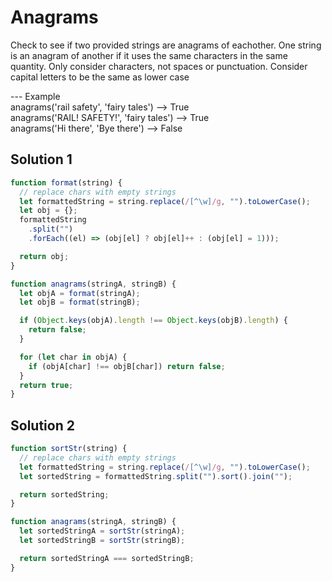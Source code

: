 # Anagrams

Check to see if two provided strings are anagrams of eachother.
One string is an anagram of another if it uses the same characters
in the same quantity. Only consider characters, not spaces
or punctuation. Consider capital letters to be the same as lower case

--- Example
<br> anagrams('rail safety', 'fairy tales') --> True
<br> anagrams('RAIL! SAFETY!', 'fairy tales') --> True
<br> anagrams('Hi there', 'Bye there') --> False

## Solution 1

```js
function format(string) {
  // replace chars with empty strings
  let formattedString = string.replace(/[^\w]/g, "").toLowerCase();
  let obj = {};
  formattedString
    .split("")
    .forEach((el) => (obj[el] ? obj[el]++ : (obj[el] = 1)));

  return obj;
}

function anagrams(stringA, stringB) {
  let objA = format(stringA);
  let objB = format(stringB);

  if (Object.keys(objA).length !== Object.keys(objB).length) {
    return false;
  }

  for (let char in objA) {
    if (objA[char] !== objB[char]) return false;
  }
  return true;
}
```

## Solution 2

```js
function sortStr(string) {
  // replace chars with empty strings
  let formattedString = string.replace(/[^\w]/g, "").toLowerCase();
  let sortedString = formattedString.split("").sort().join("");

  return sortedString;
}

function anagrams(stringA, stringB) {
  let sortedStringA = sortStr(stringA);
  let sortedStringB = sortStr(stringB);

  return sortedStringA === sortedStringB;
}
```
